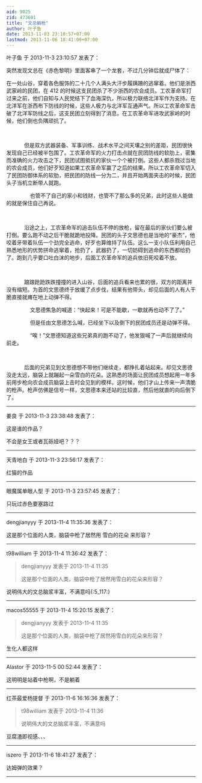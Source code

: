 ```yaml
---
aid: 9025
zid: 473601
title: "文总躺枪"
author: 叶子鱼
date: 2013-11-03 23:10:57+07:00
lastmod: 2013-11-06 18:41:00+07:00
---
```


叶子鱼 于 2013-11-3 23:10:57 发表了：

突然发现文总在《赤色黎明》里面客串了一个龙套，不过几分钟后就成尸体了：

在一处山谷，穿着各色服饰的二十几个人满头大汗步履蹒跚的逃窜着。他们是浙西武家岭的民团，在 412 的时候这支民团杀了不少浙西的农会成员。工农革命军打过来之前，他们自知与人民党结下了血海深仇，所以极力联络北洋军作为支持。在北洋军在浙西布下防线的时候，这些人极力与北洋军互通声气。所以工农革命军击破了北洋军防线之后，这支民团立刻得到了消息。在工农革命军进攻武家岭的时候，他们倒也负隅顽抗了。

&nbsp; &nbsp;&nbsp; &nbsp;&nbsp; &nbsp;&nbsp; &nbsp;&nbsp; &nbsp;

&nbsp; &nbsp;&nbsp; &nbsp;&nbsp; &nbsp;&nbsp; &nbsp;但是双方武器装备、军事训练、战术水平之间天壤之别的差距，民团很快发现自己已经被半包围了。工农革命军的火力打击点就在民团防线的软肋上，密集而准确的火力攻击之下，民团试图抵抗的家伙一个个被打倒。这些人都杀戮过当地的农会成员，他们好歹知道如果工农革命军赢了之后的结果。所以工农革命军切入了民团防御体系的软肋，把民团的防线一分为二，并且开始两面夹击的时候，民团头子当机立断带人就跑。

&nbsp; &nbsp;&nbsp; &nbsp;&nbsp; &nbsp;&nbsp; &nbsp;&nbsp; &nbsp; 也管不了自己的家小和钱财，也管不了那么多的兄弟，此时这些人能做的就是保住自己再说。

&nbsp; &nbsp;&nbsp; &nbsp;&nbsp; &nbsp;&nbsp; &nbsp;&nbsp; &nbsp;

&nbsp; &nbsp;&nbsp; &nbsp;&nbsp; &nbsp;&nbsp; &nbsp;沿途之上，工农革命军的追击队伍不停的放枪，留在最后的家伙们要么被打倒。要么跑不动之后干脆就跪地投降。民团的头子文思德也是当地的“豪杰”，他咬着牙带着队伍一个劲完全逃命，好歹也算维持了队伍。这么一支小队伍利用自己熟悉地形的优势拼命逃窜着，抢扔了，武器扔了，一切妨碍到逃命的东西都给扔了。跑到几乎要口吐白沫的地步，后面工农革命军的追兵依旧死咬着不放。

&nbsp; &nbsp;&nbsp; &nbsp;&nbsp; &nbsp;&nbsp; &nbsp;&nbsp; &nbsp;

&nbsp; &nbsp;&nbsp; &nbsp;&nbsp; &nbsp;&nbsp; &nbsp;踉踉跄跄跌跌撞撞的进入山谷，后面的追兵看来也累的很，双方的距离并没有缩短。为首的文思德终于放缓了点步伐，结果有他带头，却见后面的人有人干脆直接就瘫在地上动弹不得。

&nbsp; &nbsp;&nbsp; &nbsp;&nbsp; &nbsp;&nbsp; &nbsp;&nbsp; &nbsp; 文思德焦急的喊道：“快起来！可是不能歇，一歇就再也动不了了。”

&nbsp; &nbsp;&nbsp; &nbsp;&nbsp; &nbsp;&nbsp; &nbsp;&nbsp; &nbsp; 但是任由文思德怎么喊，已经坐下以及倒下的民团成员还是动弹不得。

&nbsp; &nbsp;&nbsp; &nbsp;&nbsp; &nbsp;&nbsp; &nbsp;&nbsp; &nbsp; “唉！”文思德知道这些兄弟真的跑不动了，他发狠喊了一声后就继续向前走。

&nbsp; &nbsp;&nbsp; &nbsp;&nbsp; &nbsp;&nbsp; &nbsp;&nbsp; &nbsp;

&nbsp; &nbsp;&nbsp; &nbsp;&nbsp; &nbsp;&nbsp; &nbsp;后面的兄弟见到文思德想不带他们继续走，都挣扎着站起来。却见文思德没走太远，脑袋上就蹦起一朵雪白的花朵。这熟悉的场面让民团成员想起用一年多前用步枪向农会成员脑袋上击时会见到的模样。这时候，他们才山上传来一声清脆的枪声。枪声仿佛是信号一样，文思德本来还站的比较直，然后他就直的向后倒下了。

---

姜良 于 2013-11-3 23:38:48 发表了：

这是谁的作品？

不会是女王或者瓦砾娅吧？？？

---

天青地白 于 2013-11-3 23:56:17 发表了：

红猫的作品

---

眼魔属单眼人型 于 2013-11-3 23:57:45 发表了：

只玩过赤色要塞路过

---

dengjianyyy 于 2013-11-4 11:35:36 发表了：

这是那个位面的人类，脑袋中枪了居然用
雪白的花朵
来形容？

---

t98william 于 2013-11-4 11:36:42 发表了：

> dengjianyyy 发表于 2013-11-4 11:35
>
> 这是那个位面的人类，脑袋中枪了居然用雪白的花朵来形容？

说明伟大的文总脑浆丰富，不满意吗{:5_117:}

---

macos55555 于 2013-11-4 15:20:15 发表了：

> dengjianyyy 发表于 2013-11-4 11:35
>
> 这是那个位面的人类，脑袋中枪了居然用雪白的花朵来形容？

生化人都这样

---

Alastor 于 2013-11-5 00:52:44 发表了：

这明明是站着中枪啊，不是躺着

---

红茶最爱杨提督 于 2013-11-6 16:16:36 发表了：

> t98william 发表于 2013-11-4 11:36
>
> 说明伟大的文总脑浆丰富，不满意吗

豆腐渣即视感、、、

---

iszero 于 2013-11-6 18:41:27 发表了：

达姆弹的效果？

---
